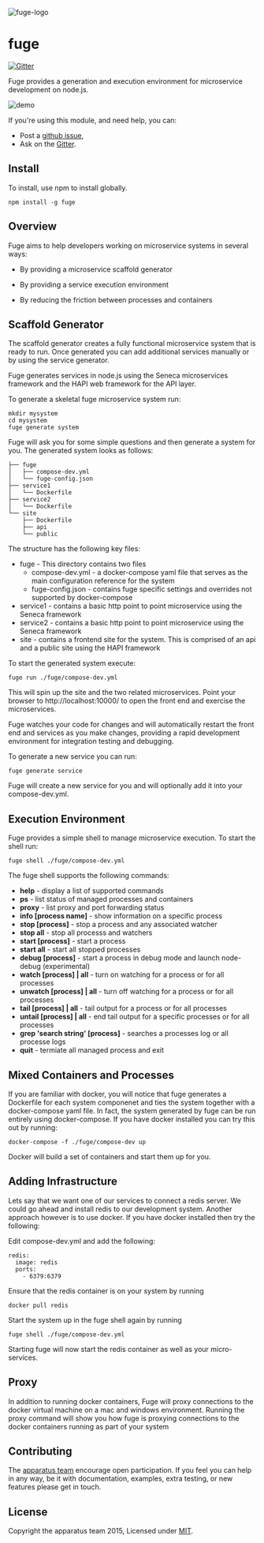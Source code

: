 ![fuge-logo](./assets/fuge-logo.png)

# fuge
[![Gitter][gitter-badge]][gitter-url]

Fuge provides a generation and execution environment for microservice development on node.js.


![demo](./assets/demo.gif)

If you're using this module, and need help, you can:

- Post a [github issue][],
- Ask on the [Gitter][gitter-url].

## Install
To install, use npm to install globally.

```
npm install -g fuge
```

## Overview
Fuge aims to help developers working on microservice systems in several ways:

- By providing a microservice scaffold generator

- By providing a service execution environment

- By reducing the friction between processes and containers

## Scaffold Generator
The scaffold generator creates a fully functional microservice system that is ready to run. Once generated you can add additional services manually or by using the service generator.

Fuge generates services in node.js using the Seneca microservices framework and the HAPI web framework for the API layer.

To generate a skeletal fuge microservice system run:

```
mkdir mysystem
cd mysystem
fuge generate system
```

Fuge will ask you for some simple questions and then generate a system for you. The generated system looks as follows:

```
├── fuge
│   ├── compose-dev.yml
│   └── fuge-config.json
├── service1
│	└── Dockerfile
├── service2
│	└── Dockerfile
└── site
	├── Dockerfile
    ├── api
    └── public
```

The structure has the following key files:

* fuge - This directory contains two files
  * compose-dev.yml - a docker-compose yaml file that serves as the main configuration reference for the system
  * fuge-config.json - contains fuge specific settings and overrides not supported by docker-compose
* service1 - contains a basic http point to point microservice using the Seneca framework
* service2 - contains a basic http point to point microservice using the Seneca framework
* site - contains a frontend site for the system. This is comprised of an api and a public site using the HAPI framework

To start the generated system execute:

```
fuge run ./fuge/compose-dev.yml
```

This will spin up the site and the two related microservices. Point your browser to http://localhost:10000/ to open the front end and exercise the microservices.

Fuge watches your code for changes and will automatically restart the front end and services as you make changes, providing a rapid development environment for integration testing and debugging.

To generate a new service you can run:

```
fuge generate service
```

Fuge will create a new service for you and will optionally add it into your compose-dev.yml.

## Execution Environment
Fuge provides a simple shell to manage microservice execution. To start the shell run:

```
fuge shell ./fuge/compose-dev.yml
```

The fuge shell supports the following commands:

* **help** - display a list of supported commands
* **ps** - list status of managed processes and containers
* **proxy** - list proxy and port forwarding status
* **info [process name]** - show information on a specific process
* **stop [process]** - stop a process and any associated watcher
* **stop all** - stop all processs and watchers
* **start [process]** - start a process
* **start all** - start all stopped processes
* **debug [process]** - start a process in debug mode and launch node-debug (experimental)
* **watch [process] | all** - turn on watching for a process or for all processes
* **unwatch [process] | all** - turn off watching for a process or for all processes
* **tail [process] | all** - tail output for a process or for all processes
* **untail [process] | all** - end tail output for a specific processes or for all processes
* **grep 'search string' [process]** - searches a processes log or all processe logs
* **quit** - termiate all managed process and exit


## Mixed Containers and Processes
If you are familiar with docker, you will notice that fuge generates a Dockerfile for each system componenet and ties the system together with a docker-compose yaml file. In fact, the system generated by fuge can be run entirely using docker-compose. If you have docker installed you can try this out by running:

```
docker-compose -f ./fuge/compose-dev up
```

Docker will build a set of containers and start them up for you.


## Adding Infrastructure
Lets say that we want one of our services to connect a redis server. We could go ahead and install redis to our development system. Another approach however is to use docker. If you have docker installed then try the following:

Edit compose-dev.yml and add the following:

```
redis:
  image: redis
  ports:
    - 6379:6379
```

Ensure that the redis container is on your system by running

```
docker pull redis
```

Start the system up in the fuge shell again by running

```
fuge shell ./fuge/compose-dev.yml
```

Starting fuge will now start the redis container as well as your micro-services.

## Proxy
In addition to running docker containers, Fuge will proxy connections to the docker virtual machine on a mac and windows environment. Running the proxy command will show you how fuge is proxying connections to the docker containers running as part of your system


## Contributing
The [apparatus team][] encourage open participation. If you feel you can help in any way, be it with
documentation, examples, extra testing, or new features please get in touch.

## License
Copyright the apparatus team 2015, Licensed under [MIT][].

[apparatus team]: https://github.com/apparatus
[travis-badge]: https://travis-ci.org/apparatus/fuge-runner.svg
[travis-url]: https://travis-ci.org/apparatus/fuge-runner
[gitter-badge]: https://badges.gitter.im/Join%20Chat.svg
[gitter-url]: https://gitter.im/apparatus

[MIT]: ./LICENSE
[github issue]: https://github.com/apparatus/fuge-runner/issues/new
